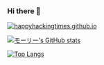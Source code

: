 ### Hi there 👋

<!--
**SuZu008006/suzu008006** is a ✨ _special_ ✨ repository because its `README.md` (this file) appears on your GitHub profile.

Here are some ideas to get you started:

- 🔭 I’m currently working on ...
- 🌱 I’m currently learning ...
- 👯 I’m looking to collaborate on ...
- 🤔 I’m looking for help with ...
- 💬 Ask me about ...
- 📫 How to reach me: ...
- 😄 Pronouns: ...
- ⚡ Fun fact: ...
-->


<p align="left">
  <a href="https://happyhackingtimes.github.io">
    <img src="https://img.shields.io/badge/Website%2FBlog-happyhackingtimes.github.io-%238cd2d5" alt="happyhackingtimes.github.io"/>
  </a>
</p>


[![モーリー's GitHub stats](https://github-readme-stats.vercel.app/api?username=suzu008006&theme=vue-dark&show_icons=true)](https://github.com/suzu008006/github-readme-stats)

[![Top Langs](https://github-readme-stats.vercel.app/api/top-langs/?username=suzu008006&theme=vue-dark)](https://github.com/suzu008006/github-readme-stats)
